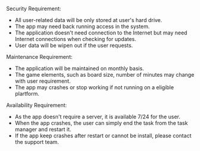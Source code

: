
Security Requirement:
- All user-related data will be only stored at user's hard drive.
- The app may need back running access in the system.
- The application doesn't need connection to the Internet but may need Internet connections when checking for updates.
- User data will be wipen out if the user requests.

Maintenance Requirement:
- The application will be maintained on monthly basis.
- The game elements, such as board size, number of minutes may change with user requirement.
- The app may crashes or stop working if not running on a eligible plartform.

Availability Requirement:
- As the app doesn't require a server, it is available 7/24 for the user.
- When the app crashes, the user can simply end the task from the task manager and restart it.
- If the app keep crashes after restart or cannot be install, please contact the support team.